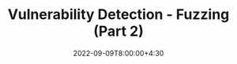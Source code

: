 ---
type: lecture
date: 2022-09-09T8:00:00+4:30
title: Vulnerability Detection - Fuzzing (Part 2)
tldr: "Fuzzing for vulnerability detection."
thumbnail: /static_files/presentations/fuzzing.jpeg
links:
    - url: /static_files/presentations/vuldynamic.pdf
      name: slides
---